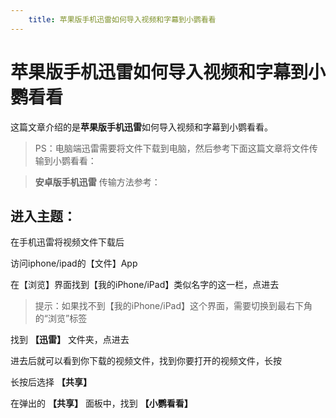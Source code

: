 ```yaml
---
    title: 苹果版手机迅雷如何导入视频和字幕到小鹦看看
---
```


# 苹果版手机迅雷如何导入视频和字幕到小鹦看看

这篇文章介绍的是**苹果版手机迅雷**如何导入视频和字幕到小鹦看看。

> PS：电脑端迅雷需要将文件下载到电脑，然后参考下面这篇文章将文件传输到小鹦看看：


<NavCard title="如何从电脑用USB数据线传输文件到iPhone/iPad(Mac和Windows)" link="/guard/import-video-usb-pc" icon="https://picx.zhimg.com/v2-16cf3e3534d40005e71b460dbf499dd4_r.jpg?source=172ae18b" />

> **安卓版手机迅雷** 传输方法参考：

<NavCard title="安卓版手机迅雷如何导入视频和字幕到小鹦看看" link="/guard/import-xunlei-android" icon="https://picx.zhimg.com/v2-9d6ea1f83347c62fcc1e16981123b82b.jpeg?source=7e7ef6e2&needBackground=1" />


## 进入主题：

在手机迅雷将视频文件下载后

访问iphone/ipad的【文件】App

<ImageCard imageSrc="https://pic2.zhimg.com/v2-84ee6a67c91e552c423c05d91aadc561_1440w.jpg" description=""/>

在【浏览】界面找到【我的iPhone/iPad】类似名字的这一栏，点进去

> 提示：如果找不到【我的iPhone/iPad】这个界面，需要切换到最右下角的“浏览”标签


<ImageCard imageSrc="https://pica.zhimg.com/v2-34d21d4ab5e40312807688d136ecec38_1440w.jpg" description=""/>

找到 **【迅雷】** 文件夹，点进去

<ImageCard imageSrc="https://picx.zhimg.com/v2-f72ac9a92acd72de5cb526c8719d15c7_1440w.jpg" description=""/>

进去后就可以看到你下载的视频文件，找到你要打开的视频文件，长按

<ImageCard imageSrc="https://picx.zhimg.com/v2-cd9847bf697dc83e09f06f764244e077_1440w.jpg" description=""/>


长按后选择 **【共享】**

<ImageCard imageSrc="https://pic4.zhimg.com/v2-d22f31ed7b4b8263c8a806c624c4dfd9_1440w.jpg" description=""/>


在弹出的 **【共享】** 面板中，找到 **【小鹦看看】**

<ImageCard imageSrc="https://pic4.zhimg.com/v2-d22f31ed7b4b8263c8a806c624c4dfd9_1440w.jpg" description=""/>


